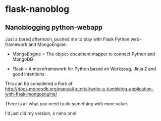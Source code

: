 # flask-nanoblog

## Nanoblogging python-webapp

Just a bored afternoon, pushed me to play with Flask Python web-framework and MongoEngine.

* MongoEngine = The object-document mapper to connect Python and MongoDB

* Flask = A microframework for Python based on Werkzeug, Jinja 2 and good intentions


This can be considered a Fork of http://docs.mongodb.org/manual/tutorial/write-a-tumblelog-application-with-flask-mongoengine/

There is all what you need to do something with more value.

I'd just did my version, a nano one!
